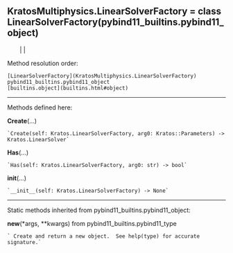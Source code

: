   
**KratosMultiphysics.LinearSolverFactory** = class
LinearSolverFactory(pybind11_builtins.pybind11_object)  
---  
`    `|   |

Method resolution order:

    [LinearSolverFactory](KratosMultiphysics.LinearSolverFactory)
    pybind11_builtins.pybind11_object
    [builtins.object](builtins.html#object)

* * *

Methods defined here:  

**Create**(...)

    `Create(self: Kratos.LinearSolverFactory, arg0: Kratos::Parameters) -> Kratos.LinearSolver`

**Has**(...)

    `Has(self: Kratos.LinearSolverFactory, arg0: str) -> bool`

**__init__**(...)

    `__init__(self: Kratos.LinearSolverFactory) -> None`

* * *

Static methods inherited from pybind11_builtins.pybind11_object:  

**__new__**(*args, **kwargs) from pybind11_builtins.pybind11_type

    ` Create and return a new object.  See help(type) for accurate signature.`

